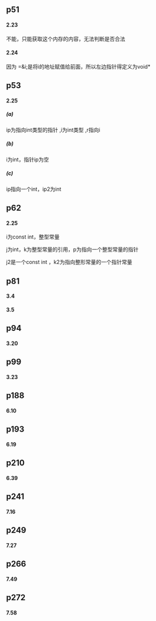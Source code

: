 ## p51

#### 2.23

不能，只能获取这个内存的内容，无法判断是否合法

#### 2.24

因为 =&i;是将i的地址赋值给前面，所以左边指针得定义为void*

## p53

#### 2.25

#####  (a)

ip为指向int类型的指针 ,i为int类型 ,r指向i

#####  (b)

i为int，指针ip为空

##### (c)

ip指向一个int，ip2为int

## p62

#### 2.25
i为const int，整型常量

j为int，k为整型常量的引用，p为指向一个整型常量的指针

j2是一个const int ，k2为指向整形常量的一个指针常量


## p81

#### 3.4 

#### 3.5

## p94

#### 3.20

## p99

#### 3.23

## p188

#### 6.10

## p193

#### 6.19

## p210

#### 6.39

## p241

#### 7.16

## p249

#### 7.27

## p266

#### 7.49

## p272

#### 7.58

